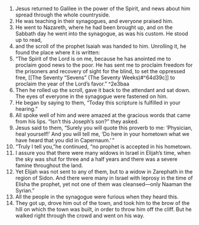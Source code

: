 1. Jesus returned to Galilee in the power of the Spirit, and news about him spread through the whole countryside. 
2. He was teaching in their synagogues, and everyone praised him.
3. He went to Nazareth, where he had been brought up, and on the Sabbath day he went into the synagogue, as was his custom. He stood up to read, 
4. and the scroll of the prophet Isaiah was handed to him. Unrolling it, he found the place where it is written:
5.  “The Spirit of the Lord is on me, because he has anointed me to proclaim good news to the poor. He has sent me to proclaim freedom for the prisoners and recovery of sight for the blind, to set the oppressed free, [[The Seventy “Sevens” (The Seventy Weeks)#^64d39c]] to proclaim the year of the Lord’s favor.” ^2e3baa
6. Then he rolled up the scroll, gave it back to the attendant and sat down. The eyes of everyone in the synagogue were fastened on him. 
7. He began by saying to them, “Today this scripture is fulfilled in your hearing.”
8. All spoke well of him and were amazed at the gracious words that came from his lips. “Isn’t this Joseph’s son?” they asked.
9. Jesus said to them, “Surely you will quote this proverb to me: ‘Physician, heal yourself!’ And you will tell me, ‘Do here in your hometown what we have heard that you did in Capernaum.’ ”
10.  “Truly I tell you,”he continued, “no prophet is accepted in his hometown.
11. I assure you that there were many widows in Israel in Elijah’s time, when the sky was shut for three and a half years and there was a severe famine throughout the land.
12. Yet Elijah was not sent to any of them, but to a widow in Zarephath in the region of Sidon. And there were many in Israel with leprosy in the time of Elisha the prophet, yet not one of them was cleansed—only Naaman the Syrian.”
13. All the people in the synagogue were furious when they heard this. 
14. They got up, drove him out of the town, and took him to the brow of the hill on which the town was built, in order to throw him off the cliff. But he walked right through the crowd and went on his way.